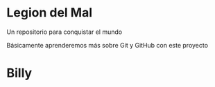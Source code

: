 # Legion del Mal
Un repositorio para conquistar el mundo

Básicamente aprenderemos más sobre Git y GitHub con este proyecto

# Billy